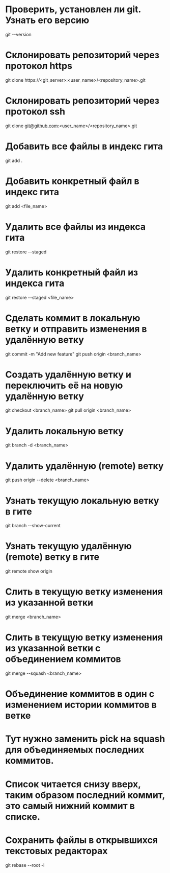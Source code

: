 # Проверить, установлен ли git. Узнать его версию
git --version

# Склонировать репозиторий через протокол https
git clone https://<git_server>:<user_name>/<repository_name>.git

# Склонировать репозиторий через протокол ssh
git clone git@github.com:<user_name>/<repository_name>.git

# Добавить все файлы в индекс гита
git add .
# Добавить конкретный файл в индекс гита
git add <file_name>

# Удалить все файлы из индекса гита
git restore --staged
# Удалить конкретный файл из индекса гита
git restore --staged <file_name>

# Сделать коммит в локальную ветку и отправить изменения в удалённую ветку
git commit -m "Add new feature"
git push origin <branch_name>

# Создать удалённую ветку и переключить её на новую удалённую ветку
git checkout <branch_name>
git pull origin <branch_name>

# Удалить локальную ветку
git branch -d <branch_name>

# Удалить удалённую (remote) ветку
git push origin --delete <branch_name>

# Узнать текущую локальную ветку в гите
git branch --show-current

# Узнать текущую удалённую (remote) ветку в гите
git remote show origin

# Слить в текущую ветку изменения из указанной ветки
git merge <branch_name>

# Слить в текущую ветку изменения из указанной ветки с объединением коммитов
git merge --squash <branch_name>

# Объединение коммитов в один с изменением истории коммитов в ветке
# Тут нужно заменить pick на squash для объединяемых последних коммитов. 
# Список читается снизу вверх, таким образом последний коммит, это самый нижний коммит в списке.
# Сохранить файлы в открывшихся текстовых редакторах
git rebase --root -i